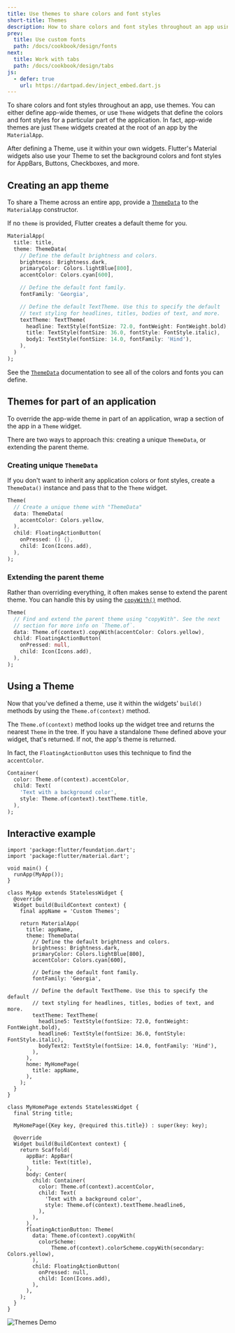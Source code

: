 ```yaml
---
title: Use themes to share colors and font styles
short-title: Themes
description: How to share colors and font styles throughout an app using Themes.
prev:
  title: Use custom fonts
  path: /docs/cookbook/design/fonts
next:
  title: Work with tabs
  path: /docs/cookbook/design/tabs
js:
  - defer: true
    url: https://dartpad.dev/inject_embed.dart.js
---
```


To share colors and font styles throughout an app, use themes.
You can either define app-wide themes, or use `Theme` widgets
that define the colors and font styles for a particular part
of the application. In fact,
app-wide themes are just `Theme` widgets created at
the root of an app by the `MaterialApp`.

After defining a Theme, use it within your own widgets. Flutter's
Material widgets also use your Theme to set the background
colors and font styles for AppBars, Buttons, Checkboxes, and more.

## Creating an app theme

To share a Theme across an entire app, provide a
[`ThemeData`][] to the `MaterialApp` constructor.

If no `theme` is provided, Flutter creates a default theme for you.

<!-- skip -->
```dart
MaterialApp(
  title: title,
  theme: ThemeData(
    // Define the default brightness and colors.
    brightness: Brightness.dark,
    primaryColor: Colors.lightBlue[800],
    accentColor: Colors.cyan[600],

    // Define the default font family.
    fontFamily: 'Georgia',

    // Define the default TextTheme. Use this to specify the default
    // text styling for headlines, titles, bodies of text, and more.
    textTheme: TextTheme(
      headline: TextStyle(fontSize: 72.0, fontWeight: FontWeight.bold),
      title: TextStyle(fontSize: 36.0, fontStyle: FontStyle.italic),
      body1: TextStyle(fontSize: 14.0, fontFamily: 'Hind'),
    ),
  )
);
```

See the [`ThemeData`][] documentation to see all of
the colors and fonts you can define.

## Themes for part of an application

To override the app-wide theme in part of an application,
wrap a section of the app in a `Theme` widget.

There are two ways to approach this: creating a unique `ThemeData`,
or extending the parent theme.

### Creating unique `ThemeData`

If you don't want to inherit any application colors or font styles,
create a `ThemeData()` instance and pass that to the `Theme` widget.

<!-- skip -->
```dart
Theme(
  // Create a unique theme with "ThemeData"
  data: ThemeData(
    accentColor: Colors.yellow,
  ),
  child: FloatingActionButton(
    onPressed: () {},
    child: Icon(Icons.add),
  ),
);
```

### Extending the parent theme

Rather than overriding everything, it often makes sense to extend the parent
theme. You can handle this by using the [`copyWith()`][] method.

<!-- skip -->
```dart
Theme(
  // Find and extend the parent theme using "copyWith". See the next
  // section for more info on `Theme.of`.
  data: Theme.of(context).copyWith(accentColor: Colors.yellow),
  child: FloatingActionButton(
    onPressed: null,
    child: Icon(Icons.add),
  ),
);
```

## Using a Theme

Now that you've defined a theme, use it within the widgets' `build()`
methods by using the `Theme.of(context)` method.

The `Theme.of(context)` method looks up the widget tree and returns
the nearest `Theme` in the tree. If you have a standalone
`Theme` defined above your widget, that's returned.
If not, the app's theme is returned.

In fact, the `FloatingActionButton` uses this technique to find the
`accentColor`.

<!-- skip -->
```dart
Container(
  color: Theme.of(context).accentColor,
  child: Text(
    'Text with a background color',
    style: Theme.of(context).textTheme.title,
  ),
);
```

## Interactive example

```run-dartpad:theme-light:mode-flutter:run-true:width-100%:height-600px:split-60
import 'package:flutter/foundation.dart';
import 'package:flutter/material.dart';

void main() {
  runApp(MyApp());
}

class MyApp extends StatelessWidget {
  @override
  Widget build(BuildContext context) {
    final appName = 'Custom Themes';

    return MaterialApp(
      title: appName,
      theme: ThemeData(
        // Define the default brightness and colors.
        brightness: Brightness.dark,
        primaryColor: Colors.lightBlue[800],
        accentColor: Colors.cyan[600],

        // Define the default font family.
        fontFamily: 'Georgia',

        // Define the default TextTheme. Use this to specify the default
        // text styling for headlines, titles, bodies of text, and more.
        textTheme: TextTheme(
          headline5: TextStyle(fontSize: 72.0, fontWeight: FontWeight.bold),
          headline6: TextStyle(fontSize: 36.0, fontStyle: FontStyle.italic),
          bodyText2: TextStyle(fontSize: 14.0, fontFamily: 'Hind'),
        ),
      ),
      home: MyHomePage(
        title: appName,
      ),
    );
  }
}

class MyHomePage extends StatelessWidget {
  final String title;

  MyHomePage({Key key, @required this.title}) : super(key: key);

  @override
  Widget build(BuildContext context) {
    return Scaffold(
      appBar: AppBar(
        title: Text(title),
      ),
      body: Center(
        child: Container(
          color: Theme.of(context).accentColor,
          child: Text(
            'Text with a background color',
            style: Theme.of(context).textTheme.headline6,
          ),
        ),
      ),
      floatingActionButton: Theme(
        data: Theme.of(context).copyWith(
          colorScheme:
              Theme.of(context).colorScheme.copyWith(secondary: Colors.yellow),
        ),
        child: FloatingActionButton(
          onPressed: null,
          child: Icon(Icons.add),
        ),
      ),
    );
  }
}
```

<noscript>
  <img src="/images/cookbook/themes.png" alt="Themes Demo" class="site-mobile-screenshot" />
</noscript>


[`copyWith()`]: {{site.api}}/flutter/material/ThemeData/copyWith.html
[`ThemeData`]: {{site.api}}/flutter/material/ThemeData-class.html
